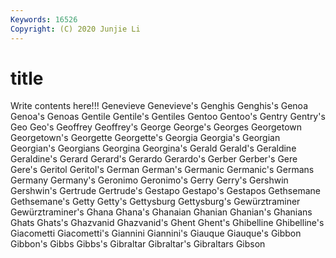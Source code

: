 ```yaml
---
Keywords: 16526
Copyright: (C) 2020 Junjie Li
---
```


# title

Write contents here!!!
Genevieve 
Genevieve's 
Genghis 
Genghis's 
Genoa 
Genoa's 
Genoas 
Gentile
Gentile's 
Gentiles 
Gentoo 
Gentoo's 
Gentry 
Gentry's 
Geo 
Geo's 
Geoffrey 
Geoffrey's
George 
George's 
Georges 
Georgetown 
Georgetown's 
Georgette 
Georgette's 
Georgia 
Georgia's 
Georgian
Georgian's 
Georgians 
Georgina 
Georgina's 
Gerald 
Gerald's 
Geraldine 
Geraldine's 
Gerard 
Gerard's
Gerardo 
Gerardo's 
Gerber 
Gerber's 
Gere 
Gere's 
Geritol 
Geritol's 
German 
German's
Germanic 
Germanic's 
Germans 
Germany 
Germany's 
Geronimo 
Geronimo's 
Gerry 
Gerry's 
Gershwin
Gershwin's 
Gertrude 
Gertrude's 
Gestapo 
Gestapo's 
Gestapos 
Gethsemane 
Gethsemane's 
Getty 
Getty's
Gettysburg 
Gettysburg's 
Gewürztraminer 
Gewürztraminer's 
Ghana 
Ghana's 
Ghanaian 
Ghanian 
Ghanian's 
Ghanians
Ghats 
Ghats's 
Ghazvanid 
Ghazvanid's 
Ghent 
Ghent's 
Ghibelline 
Ghibelline's 
Giacometti 
Giacometti's
Giannini 
Giannini's 
Giauque 
Giauque's 
Gibbon 
Gibbon's 
Gibbs 
Gibbs's 
Gibraltar 
Gibraltar's
Gibraltars 
Gibson 
